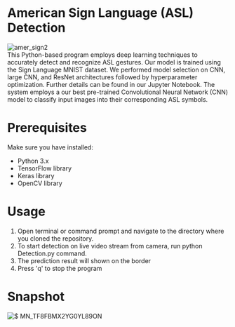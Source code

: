 # American Sign Language (ASL) Detection
![amer_sign2](https://github.com/Dycade/Sign-language-classification/assets/85650434/2756d909-b806-49a5-9135-4b1ef6b0ee84)<br>
This Python-based program employs deep learning techniques to accurately detect and recognize ASL gestures. Our model is trained using the Sign Language MNIST dataset. We performed model selection on CNN, large CNN, and ResNet architectures followed by hyperparameter optimization. Further details can be found in our Jupyter Notebook.
The system employs a our best pre-trained Convolutional Neural Network (CNN) model to classify input images into their corresponding ASL symbols.

# Prerequisites
Make sure you have installed:<br>
* Python 3.x<br>
* TensorFlow library<br>
* Keras library<br>
* OpenCV library<br> 

# Usage
1. Open terminal or command prompt and navigate to the directory where you cloned the repository.
2. To start detection on live video stream from camera, run python Detection.py command.
3. The prediction result will shown on the border
4. Press 'q' to stop the program

# Snapshot 
![$ MN_TF8FBMX2YG0YL89ON](https://github.com/Dycade/Sign-language-classification/assets/85650434/46643ff3-71c6-4da8-a45f-17e2df45dea3)
